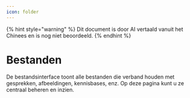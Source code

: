 ```yaml
---
icon: folder
---
```


{% hint style="warning" %}
Dit document is door AI vertaald vanuit het Chinees en is nog niet beoordeeld.
{% endhint %}

# Bestanden

De bestandsinterface toont alle bestanden die verband houden met gesprekken, afbeeldingen, kennisbases, enz. Op deze pagina kunt u ze centraal beheren en inzien.
